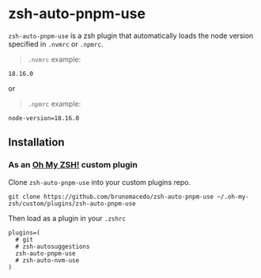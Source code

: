# zsh-auto-pnpm-use

`zsh-auto-pnpm-use` is a zsh plugin that automatically loads the node version specified in `.nvmrc` or `.npmrc`.

> `.nvmrc` example:

```shell
18.16.0
```

or

> `.npmrc` example:

```shell
node-version=18.16.0
```

## Installation

### As an [Oh My ZSH!](https://github.com/robbyrussell/oh-my-zsh) custom plugin
Clone `zsh-auto-pnpm-use` into your custom plugins repo.

```shell
git clone https://github.com/brunomacedo/zsh-auto-pnpm-use ~/.oh-my-zsh/custom/plugins/zsh-auto-pnpm-use
```

Then load as a plugin in your `.zshrc`

```shell
plugins=(
  # git
  # zsh-autosuggestions
  zsh-auto-pnpm-use
  # zsh-auto-nvm-use
)
```
